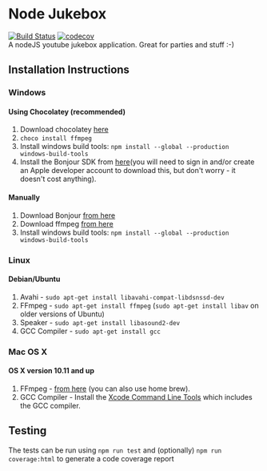 # Node Jukebox
[![Build Status](https://travis-ci.org/robertmain/jukebox.svg?branch=master)](https://travis-ci.org/robertmain/jukebox) 
[![codecov](https://codecov.io/gh/robertmain/jukebox/branch/master/graph/badge.svg)](https://codecov.io/gh/robertmain/jukebox)  
A nodeJS youtube jukebox application. Great for parties and stuff :-)

## Installation Instructions

### Windows

#### Using Chocolatey (recommended)

1. Download chocolatey [here](https://chocolatey.org/install)
1. `choco install ffmpeg`
1. Install windows build tools: `npm install --global --production windows-build-tools`
1. Install the Bonjour SDK from [here](https://developer.apple.com/download/more/?=Bonjour%20SDK%20for%20Windows)(you will need to sign in and/or create an Apple developer account to download this, but don't worry - it doesn't cost anything).

#### Manually
1. Download Bonjour [from here](https://support.apple.com/downloads/bonjour_for_windows)
1. Download ffmpeg [from here](https://www.ffmpeg.org/)
1. Install windows build tools: `npm install --global --production windows-build-tools`

### Linux

#### Debian/Ubuntu
1. Avahi - `sudo apt-get install libavahi-compat-libdsnssd-dev`
1. FFmpeg - `sudo apt-get install ffmpeg` (`sudo apt-get install libav` on older versions of Ubuntu)
1. Speaker - `sudo apt-get install libasound2-dev`
1. GCC Compiler - `sudo apt-get install gcc`

### Mac OS X

#### OS X version 10.11 and up
1. FFmpeg - [from here](https://www.ffmpeg.org/download.html) (you can also use home brew).
1. GCC Compiler - Install the [Xcode Command Line Tools](http://osxdaily.com/2014/02/12/install-command-line-tools-mac-os-x/) which includes the GCC compiler.

## Testing
The tests can be run using `npm run test` and (optionally) `npm run coverage:html` to generate a code coverage report
